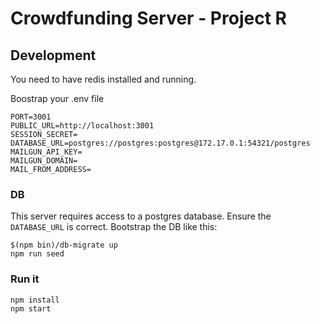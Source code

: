 # Crowdfunding Server - Project R

## Development
You need to have redis installed and running.

Boostrap your .env file
```
PORT=3001
PUBLIC_URL=http://localhost:3001
SESSION_SECRET=
DATABASE_URL=postgres://postgres:postgres@172.17.0.1:54321/postgres
MAILGUN_API_KEY=
MAILGUN_DOMAIN=
MAIL_FROM_ADDRESS=
```

### DB
This server requires access to a postgres database. Ensure the `DATABASE_URL` is correct.
Bootstrap the DB like this:
```
$(npm bin)/db-migrate up
npm run seed
```

### Run it
```
npm install
npm start
```
